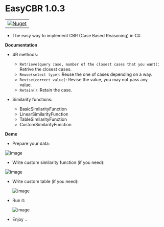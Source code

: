 # EasyCBR 1.0.3


  <table>
    <tbody>
      <tr>
        <td> 
          <a href="https://www.nuget.org/packages/EasyCBR/">
            <img alt="Nuget" src="https://img.shields.io/nuget/dt/EasyCBR?color=blue&label=EasyCBR&logo=nuget&style=flate">
          </a>
        </td> 
      </tr>
    </tbody>
  <table>

- The easy way to implement CBR (Case Based Reasoning) in C#.

**Documentation** 
 - 4R methods:
    - `Retrieve(query case, number of the closest cases that you want)`: Retrive the closest cases.
    - `Reuse(select type)`: Reuse the one of cases depending on a way.
    - `Revise(correct value)`: Revise the value, you may not pass any value.
    - `Retain()`: Retain the case. 
 
 - Similarity functions:
   - BasicSimilarityFunction
   - LinearSimilarityFunction
   - TableSimilarityFunction
   - CustomSimilarityFunction
   
  **Demo**
 
 - Prepare your data:
 
  ![image](https://user-images.githubusercontent.com/61357303/227797277-67cf14f3-87a1-4cfd-bbcd-3ac4694f4349.png)
 
 - Write custom similarity function (if you need):
 
  ![image](https://user-images.githubusercontent.com/61357303/227797366-9e06609e-5a11-4084-abe0-41005ae90583.png)

 - Write custom table (if you need):
 
    ![image](https://github.com/OsamaAlRashed/EasyCBR/assets/61357303/e5cac7c7-d5ca-40a2-9221-344d56c46c46)

 - Run it:
    
    ![image](https://github.com/OsamaAlRashed/EasyCBR/assets/61357303/9c937675-e918-4b9a-aed0-274813cf2255)

 

 - Enjoy ..  
